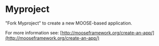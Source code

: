 Myproject
=====

"Fork Myproject" to create a new MOOSE-based application.

For more information see: [http://mooseframework.org/create-an-app/](http://mooseframework.org/create-an-app/)
